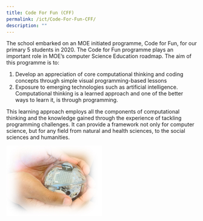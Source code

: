 ```yaml
---
title: Code For Fun (CFF)
permalink: /ict/Code-For-Fun-CFF/
description: ""
---
```

The school embarked on an MOE initiated programme, Code for Fun, for our primary 5 students in 2020. The Code for Fun programme plays an important role in MOE’s computer Science Education roadmap. The aim of this programme is to:

1.  Develop an appreciation of core computational thinking and coding concepts through simple visual programming-based lessons
2.  Exposure to emerging technologies such as artificial intelligence. Computational thinking is a learned approach and one of the better ways to learn it, is through programming.

  

This learning approach employs all the components of computational thinking and the knowledge gained through the experience of tackling programming challenges. It can provide a framework not only for computer science, but for any field from natural and health sciences, to the social sciences and humanities.

<img src="/images/cff.jpeg" 
     style="width:50%;float:left">